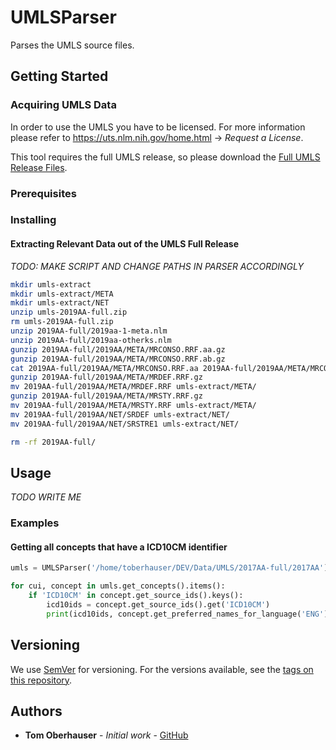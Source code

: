 # UMLSParser

Parses the UMLS source files.

## Getting Started

### Acquiring UMLS Data

In order to use the UMLS you have to be licensed.
For more information please refer to https://uts.nlm.nih.gov/home.html -> *Request a License*.

This tool requires the full UMLS release, so please download the [Full UMLS Release Files](https://www.nlm.nih.gov/research/umls/licensedcontent/umlsknowledgesources.html).

### Prerequisites

### Installing

#### Extracting Relevant Data out of the UMLS Full Release

*TODO: MAKE SCRIPT AND CHANGE PATHS IN PARSER ACCORDINGLY*

```bash
mkdir umls-extract
mkdir umls-extract/META
mkdir umls-extract/NET
unzip umls-2019AA-full.zip
rm umls-2019AA-full.zip
unzip 2019AA-full/2019aa-1-meta.nlm
unzip 2019AA-full/2019aa-otherks.nlm
gunzip 2019AA-full/2019AA/META/MRCONSO.RRF.aa.gz
gunzip 2019AA-full/2019AA/META/MRCONSO.RRF.ab.gz
cat 2019AA-full/2019AA/META/MRCONSO.RRF.aa 2019AA-full/2019AA/META/MRCONSO.RRF.ab > umls-extract/META/MRCONSO.RRF
gunzip 2019AA-full/2019AA/META/MRDEF.RRF.gz
mv 2019AA-full/2019AA/META/MRDEF.RRF umls-extract/META/
gunzip 2019AA-full/2019AA/META/MRSTY.RRF.gz
mv 2019AA-full/2019AA/META/MRSTY.RRF umls-extract/META/
mv 2019AA-full/2019AA/NET/SRDEF umls-extract/NET/
mv 2019AA-full/2019AA/NET/SRSTRE1 umls-extract/NET/

rm -rf 2019AA-full/

```

## Usage

*TODO WRITE ME*
### Examples

#### Getting all concepts that have a ICD10CM identifier

```python
umls = UMLSParser('/home/toberhauser/DEV/Data/UMLS/2017AA-full/2017AA')

for cui, concept in umls.get_concepts().items():
    if 'ICD10CM' in concept.get_source_ids().keys():
        icd10ids = concept.get_source_ids().get('ICD10CM')
        print(icd10ids, concept.get_preferred_names_for_language('ENG')[0])
```


## Versioning

We use [SemVer](http://semver.org/) for versioning. For the versions available, see the [tags on this repository](https://github.com/T0biWan/bachelor-frontend-prototype/tags).

## Authors

-   **Tom Oberhauser** - _Initial work_ - [GitHub](https://github.com/devfoo-one/)
